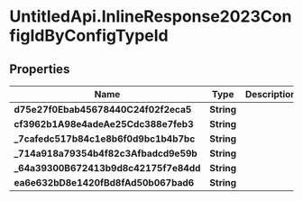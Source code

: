 # UntitledApi.InlineResponse2023ConfigIdByConfigTypeId

## Properties

Name | Type | Description | Notes
------------ | ------------- | ------------- | -------------
**d75e27f0Ebab45678440C24f02f2eca5** | **String** |  | [optional] 
**cf3962b1A98e4adeAe25Cdc388e7feb3** | **String** |  | 
**_7cafedc517b84c1e8b6f0d9bc1b4b7bc** | **String** |  | [optional] 
**_714a918a79354b4f82c3Afbadcd9e59b** | **String** |  | [optional] 
**_64a39300B672413b9d8c42175f7e84dd** | **String** |  | 
**ea6e632bD8e1420fBd8fAd50b067bad6** | **String** |  | [optional] 


